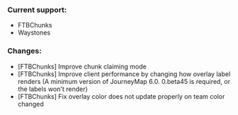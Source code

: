 ### Current support:

- FTBChunks
- Waystones

### Changes:

- [FTBChunks] Improve chunk claiming mode
- [FTBChunks] Improve client performance by changing how overlay label renders (A minimum version of JourneyMap 6.0.
  0.beta45 is required, or the labels won't render)
- [FTBChunks] Fix overlay color does not update properly on team color changed
